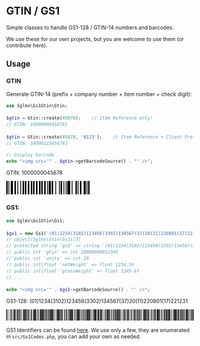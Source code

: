 # GTIN / GS1

Simple classes to handle GS1-128 / GTIN-14 numbers and barcodes.

We use these for our own projects, but you are welcome to use them (or contribute here).

## Usage

### GTIN

Generate GTIN-14 (prefix + company number + item number + check digit):

```php
use Sglms\Gs1Gtin\Gtin;

$gtin = Gtin::create(45678);    // Item Reference only!
// GTIN: 10000000456781

$gtin = Gtin::create(45678, '0123');    // Item Reference + Client Prefix
// GTIN: 10000123456781
```

```php
// Display barcode
echo "<img src='" . $gtin->getBarcodeSource() . "' />";
```
GTIN: 1000000045678

![barcode](resources/gtin.png "Generated barcode")

### GS1:

```php
use Sglms\Gs1Gtin\Gs1;

$gs1 = new Gs1('(01)1234(3102)123456(3302)134567(37)20(11)220801(17)221231');
// object(Sglms\Gtin\Gs1)[3]
// protected string 'gs1' => string '(01)1234(3102)123456(3302)134567(37)20(11)220801' (length=48)
// public int 'gtin' => int 10000000012345
// public int 'units' => int 20
// public int|float 'netWeight' => float 1234.56
// public int|float 'grossWeight' => float 1345.67
// ...

echo "<img src='" . $gs1->getBarcodeSource() . "' />";
```
GS1-128: (01)1234(3102)123456(3302)134567(37)20(11)220801(17)221231

![barcode](resources/gs1.png "Generated barcode")

GS1 Identifiers can be found [here](https://www.databar-barcode.info/application-identifiers/). We use only a few, they are enumerated in `src/Gs1Codes.php`, you can add your own as needed.